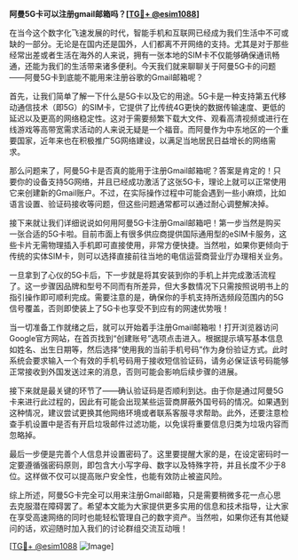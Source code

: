 **阿曼5G卡可以注册gmail邮箱吗？[[TG💪+ @esim1088](https://t.me/s/esim1088)]**

在当今这个数字化飞速发展的时代，智能手机和互联网已经成为我们生活中不可或缺的一部分。无论是在国内还是国外，人们都离不开网络的支持。尤其是对于那些经常出差或者生活在海外的人来说，拥有一张本地的SIM卡不仅能够确保通讯畅通，还能为我们的生活带来诸多便利。今天我们就来聊聊关于阿曼5G卡的问题——阿曼5G卡到底能不能用来注册谷歌的Gmail邮箱呢？

首先，让我们简单了解一下什么是5G卡以及它的用途。5G卡是一种支持第五代移动通信技术（即5G）的SIM卡，它提供了比传统4G更快的数据传输速度、更低的延迟以及更高的网络稳定性。这对于需要频繁下载大文件、观看高清视频或进行在线游戏等高带宽需求活动的人来说无疑是一个福音。而阿曼作为中东地区的一个重要国家，近年来也在积极推广5G网络建设，以满足当地居民日益增长的网络需求。

那么问题来了，阿曼5G卡是否真的能用于注册Gmail邮箱呢？答案是肯定的！只要你的设备支持5G网络，并且已经成功激活了这张5G卡，理论上就可以正常使用它来创建新的Gmail账户。不过，在实际操作过程中可能会遇到一些小麻烦，比如语言设置、验证码接收等问题，但这些问题通常都可以通过耐心调整解决掉。

接下来就让我们详细说说如何用阿曼5G卡注册Gmail邮箱吧！第一步当然是购买一张合适的5G卡啦。目前市面上有很多供应商提供国际通用型的eSIM卡服务，这些卡片无需物理插入手机即可直接使用，非常方便快捷。当然啦，如果你更倾向于传统的实体SIM卡，则可以选择直接前往当地的电信运营商营业厅办理相关业务。

一旦拿到了心仪的5G卡后，下一步就是将其安装到你的手机上并完成激活流程了。这一步骤因品牌和型号不同而有所差异，但大多数情况下只需按照说明书上的指引操作即可顺利完成。需要注意的是，确保你的手机支持所选频段范围内的5G信号覆盖，否则即使装上了5G卡也享受不到应有的网速优势哦！

当一切准备工作就绪之后，就可以开始着手注册Gmail邮箱啦！打开浏览器访问Google官方网站，在首页找到“创建账号”选项点击进入。根据提示填写基本信息如姓名、出生日期等，然后选择“使用我的当前手机号码”作为身份验证方式。此时系统会要求输入一个有效的手机号码用于接收短信验证码，请务必保证该号码能够正常接收到外国发送过来的消息，否则可能会影响后续步骤的进展。

接下来就是最关键的环节了——确认验证码是否顺利到达。由于你是通过阿曼5G卡来进行此过程的，因此有可能会出现某些运营商屏蔽外国号码的情况。如果遇到这种情况，建议尝试更换其他网络环境或者联系客服寻求帮助。此外，还要注意检查手机设置中是否有开启垃圾邮件过滤功能，以免误将重要信息归类为垃圾内容而忽略掉。

最后一步便是完善个人信息并设置密码了。这里要提醒大家的是，在设定密码时一定要遵循强密码原则，即包含大小写字母、数字以及特殊字符，并且长度不少于8位。这样做不仅可以提高账户安全性，也能有效防止被盗风险。

综上所述，阿曼5G卡完全可以用来注册Gmail邮箱，只是需要稍微多花一点心思去克服潜在障碍罢了。希望本文能为大家提供更多实用的信息和技术指导，让大家在享受高速网络的同时也能轻松管理自己的数字资产。当然啦，如果你还有其他疑问的话，欢迎随时加入我们的讨论群组交流互动哦！

[[TG💪+ @esim1088](https://t.me/s/esim1088) ![Image](https://i.postimg.cc/4NQfJmqS/Snipaste-2025-05-13-00-14-12.png)]